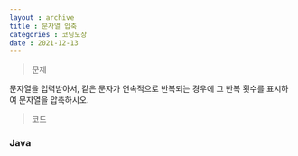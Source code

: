 ```yaml
---
layout : archive
title : 문자열 압축
categories : 코딩도장
date : 2021-12-13
---
```

> 문제 <br>

문자열을 입력받아서, 같은 문자가 연속적으로 반복되는 경우에 그 반복 횟수를 표시하여 문자열을 압축하시오.

> 코드
### Java

<script src="https://gist.github.com/kwontaehoon/ec8257765c859a7ede7c096ef82fe728.js"></script>
